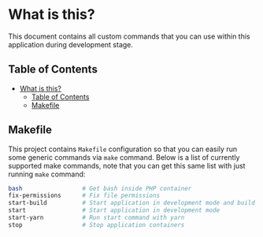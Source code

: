 # What is this?

This document contains all custom commands that you can use within this 
application during development stage.

## Table of Contents

* [What is this?](#what-is-this)
    * [Table of Contents](#table-of-contents)
    * [Makefile](#makefile)

## Makefile

This project contains `Makefile` configuration so that you can easily run
some generic commands via `make` command. Below is a list of currently
supported make commands, note that you can get this same list with just 
running `make` command:

```bash
bash                 # Get bash inside PHP container
fix-permissions      # Fix file permissions
start-build          # Start application in development mode and build containers
start                # Start application in development mode
start-yarn           # Run start command with yarn
stop                 # Stop application containers
```
